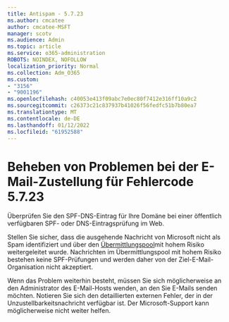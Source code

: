 ```yaml
---
title: Antispam - 5.7.23
ms.author: cmcatee
author: cmcatee-MSFT
manager: scotv
ms.audience: Admin
ms.topic: article
ms.service: o365-administration
ROBOTS: NOINDEX, NOFOLLOW
localization_priority: Normal
ms.collection: Adm_O365
ms.custom:
- "3156"
- "9001196"
ms.openlocfilehash: c40053e413f09abc7e0ec80f7412e316ff10a9c2
ms.sourcegitcommit: c26373c21c837937b41026f56fedfc51b7b80ea7
ms.translationtype: MT
ms.contentlocale: de-DE
ms.lasthandoff: 01/12/2022
ms.locfileid: "61952588"
---
```

# <a name="fix-email-delivery-issues-for-error-code-5723"></a>Beheben von Problemen bei der E-Mail-Zustellung für Fehlercode 5.7.23

Überprüfen Sie den SPF-DNS-Eintrag für Ihre Domäne bei einer öffentlich verfügbaren SPF- oder DNS-Eintragsprüfung im Web.

Stellen Sie sicher, dass die ausgehende Nachricht von Microsoft nicht als Spam identifiziert und über den [Übermittlungspool](https://docs.microsoft.com/microsoft-365/security/office-365-security/high-risk-delivery-pool-for-outbound-messages)mit hohem Risiko weitergeleitet wurde. Nachrichten im Übermittlungspool mit hohem Risiko bestehen keine SPF-Prüfungen und werden daher von der Ziel-E-Mail-Organisation nicht akzeptiert.

Wenn das Problem weiterhin besteht, müssen Sie sich möglicherweise an den Administrator des E-Mail-Hosts wenden, an den Sie E-Mails senden möchten. Notieren Sie sich den detaillierten externen Fehler, der in der Unzustellbarkeitsnachricht verfügbar ist. Der Microsoft-Support kann möglicherweise nicht weiter helfen.
